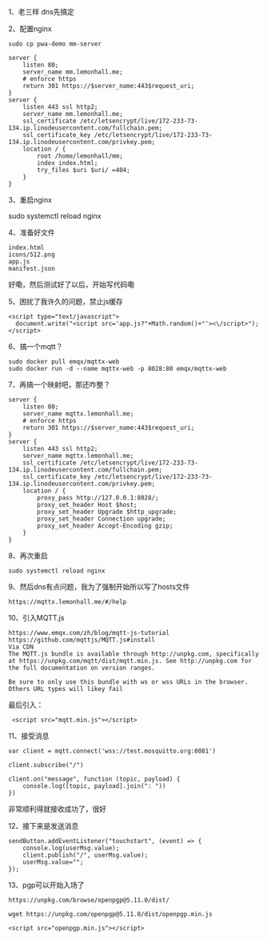 1、老三样
dns先搞定

2、配置nginx

    sudo cp pwa-demo mm-server

    server {
        listen 80;
        server_name mm.lemonhall.me;
        # enforce https
        return 301 https://$server_name:443$request_uri;
    }
    server {
        listen 443 ssl http2;
        server_name mm.lemonhall.me;
        ssl_certificate /etc/letsencrypt/live/172-233-73-134.ip.linodeusercontent.com/fullchain.pem;
        ssl_certificate_key /etc/letsencrypt/live/172-233-73-134.ip.linodeusercontent.com/privkey.pem;
        location / {
            root /home/lemonhall/mm;
            index index.html;
            try_files $uri $uri/ =404;
        }
    }

3、重启nginx

sudo systemctl reload nginx

4、准备好文件

    index.html
    icons/512.png
    app.js
    manifest.json

好嘞，然后测试好了以后，开始写代码嘞

5、困扰了我许久的问题，禁止js缓存

    <script type="text/javascript">
      document.write("<script src='app.js?"+Math.random()+"'><\/script>");
    </script>

6、搞一个mqtt？

    sudo docker pull emqx/mqttx-web
    sudo docker run -d --name mqttx-web -p 8028:80 emqx/mqttx-web

7、再搞一个映射吧，那还咋整？

    server {
        listen 80;
        server_name mqttx.lemonhall.me;
        # enforce https
        return 301 https://$server_name:443$request_uri;
    }
    server {
        listen 443 ssl http2;
        server_name mqttx.lemonhall.me;
        ssl_certificate /etc/letsencrypt/live/172-233-73-134.ip.linodeusercontent.com/fullchain.pem;
        ssl_certificate_key /etc/letsencrypt/live/172-233-73-134.ip.linodeusercontent.com/privkey.pem;
        location / {
            proxy_pass http://127.0.0.1:8028/;
            proxy_set_header Host $host;
            proxy_set_header Upgrade $http_upgrade;
            proxy_set_header Connection upgrade;
            proxy_set_header Accept-Encoding gzip;
        }
    }

8、再次重启

    sudo systemctl reload nginx

9、然后dns有点问题，我为了强制开始所以写了hosts文件

    https://mqttx.lemonhall.me/#/help

10、引入MQTT.js

    https://www.emqx.com/zh/blog/mqtt-js-tutorial
    https://github.com/mqttjs/MQTT.js#install
    Via CDN
    The MQTT.js bundle is available through http://unpkg.com, specifically at https://unpkg.com/mqtt/dist/mqtt.min.js. See http://unpkg.com for the full documentation on version ranges.

    Be sure to only use this bundle with ws or wss URLs in the browser. Others URL types will likey fail

最后引入：

     <script src="mqtt.min.js"></script>


11、接受消息

    var client = mqtt.connect('wss://test.mosquitto.org:8081')

    client.subscribe("/")

    client.on("message", function (topic, payload) {
        console.log([topic, payload].join(": "))
    })

非常顺利得就接收成功了，很好

12、接下来是发送消息

    sendButton.addEventListener("touchstart", (event) => {
        console.log(userMsg.value);
        client.publish("/", userMsg.value);
        userMsg.value="";
    });

13、pgp可以开始入场了

    https://unpkg.com/browse/openpgp@5.11.0/dist/

    wget https://unpkg.com/openpgp@5.11.0/dist/openpgp.min.js

    <script src="openpgp.min.js"></script>

